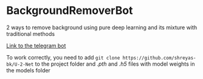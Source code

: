 # BackgroundRemoverBot

2 ways to remove background using pure deep learning and its mixture with traditional methods

[Link to the telegram bot](https://t.me/simple_bg_remover_bot)

To work correctly, you need to add ```git clone https://github.com/shreyas-bk/U-2-Net``` to the project folder and *.pth* and *.h5* files with model weights in the models folder
